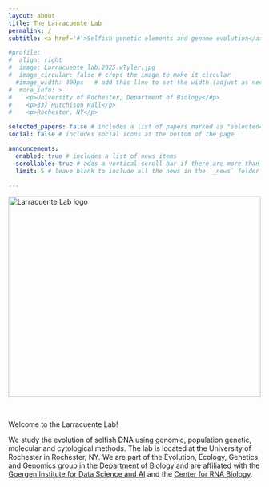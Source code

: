 ```yaml
---
layout: about
title: The Larracuente Lab
permalink: /
subtitle: <a href='#'>Selfish genetic elements and genome evolution</a>

#profile:
#  align: right
#  image: Larracuente_lab.2025.wTyler.jpg
#  image_circular: false # crops the image to make it circular
  #image_width: 400px   # add this line to set the width (adjust as needed)
#  more_info: >
#    <p>University of Rochester, Department of Biology</#p>
#    <p>337 Hutchison Hall</p>
#    <p>Rochester, NY</p>

selected_papers: false # includes a list of papers marked as "selected={true}"
social: false # includes social icons at the bottom of the page

announcements:
  enabled: true # includes a list of news items
  scrollable: true # adds a vertical scroll bar if there are more than 3 news items
  limit: 5 # leave blank to include all the news in the `_news` folder

---
```


<img src="{{ '/assets/img/Larracuente.lab.logo.col.o.jpg' | relative_url }}" alt="Larracuente Lab logo" style="width: 100%; height: 400px; object-fit: cover; margin-bottom: 2rem;" />


Welcome to the Larracuente Lab!

We study the evolution of selfish DNA using genomic, population genetic, molecular and cytological methods. The lab is located at the University of Rochester in Rochester, NY. We are part of the Evolution, Ecology, Genetics, and Genomics group in the [Department of Biology](https://www.sas.rochester.edu/bio/about/index.html) and are affiliated with the [Goergen Institute for Data Science and AI](https://www.hajim.rochester.edu/dsc/index.html) and the [Center for RNA Biology](https://www.urmc.rochester.edu/rna-biology).
